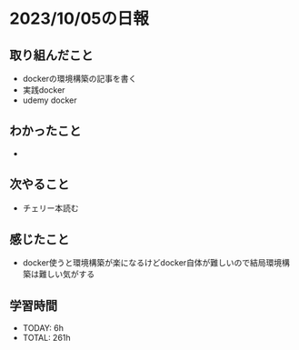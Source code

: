 # 2023/10/05の日報


## 取り組んだこと
- dockerの環境構築の記事を書く
- 実践docker
- udemy docker

## わかったこと
- 

## 次やること
- チェリー本読む

## 感じたこと
- docker使うと環境構築が楽になるけどdocker自体が難しいので結局環境構築は難しい気がする

## 学習時間
- TODAY: 6h
- TOTAL: 261h
